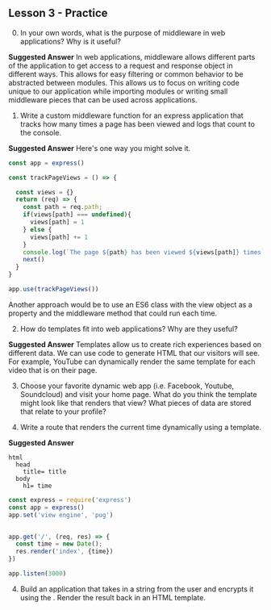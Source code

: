 ## Lesson 3 - Practice

0. In your own words, what is the purpose of middleware in web applications? Why is it useful?

**Suggested Answer** In web applications, middleware allows different parts of the application to get access to a request and response object in different ways. This allows for easy filtering or common behavior to be abstracted between modules. This allows us to focus on writing code unique to our application while importing modules or writing small middleware pieces that can be used across applications.

1. Write a custom middleware function for an express application that tracks how many times a page has been viewed and logs that count to the console.

**Suggested Answer** Here's one way you might solve it.

```js
const app = express()

const trackPageViews = () => {

  const views = {}
  return (req) => {
    const path = req.path;
    if(views[path] === undefined){
      views[path] = 1
    } else {
      views[path] += 1
    }
    console.log(`The page ${path} has been viewed ${views[path]} times`)
    next()
  }
}

app.use(trackPageViews())
```

Another approach would be to use an ES6 class with the view object as a property and the middleware method that could run each time. 

2. How do templates fit into web applications? Why are they useful?

**Suggested Answer** Templates allow us to create rich experiences based on different data. We can use code to generate HTML that our visitors will see. For example, YouTube can dynamically render the same template for each video that is on their page.

3. Choose your favorite dynamic web app (i.e. Facebook, Youtube, Soundcloud) and visit your home page. What do you think the template might look like that renders that view? What pieces of data are stored that relate to your profile?  

4. Write a route that renders the current time dynamically using a template.

**Suggested Answer**

```index.pug
html
  head
    title= title
  body
    h1= time
```

```js
const express = require('express')
const app = express()
app.set('view engine', 'pug')


app.get('/', (req, res) => {
  const time = new Date();
  res.render('index', {time})
})

app.listen(3000)


```

4. Build an application that takes in a string from the user and encrypts it using the <INSERT ANOTHER CIPHER HERE>. Render the result back in an HTML template.
